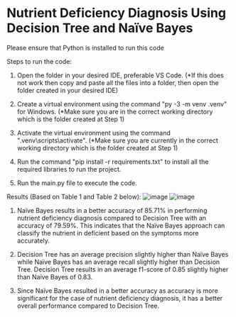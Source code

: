 # Nutrient Deficiency Diagnosis Using Decision Tree and Naïve Bayes
Please ensure that Python is installed to run this code

Steps to run the code:
1. Open the folder in your desired IDE, preferable VS Code.
(*If this does not work then copy and paste all the files into a folder, then open the folder created in your desired IDE)

2. Create a virtual environment using the command "py -3 -m venv .venv" for Windows.
(*Make sure you are in the correct working directory which is the folder created at Step 1)

3. Activate the virtual environment using the command ".venv\scripts\activate".
(*Make sure you are currently in the correct working directory which is the folder created at Step 1)

4. Run the command "pip install -r requirements.txt" to install all the required libraries to run the project.

5. Run the main.py file to execute the code.

Results (Based on Table 1 and Table 2 below):
![image](https://github.com/aluxljy/DIA/assets/83107416/80bfcbbd-bf10-49c7-b1fd-b08050cbb4f4)
![image](https://github.com/aluxljy/DIA/assets/83107416/20dbe2e4-9996-4229-8ecd-4f15829034fb)

1. Naïve Bayes results in a better accuracy of 85.71% in performing nutrient deficiency diagnosis compared to Decision Tree with an accuracy of 79.59%. This indicates that the Naïve Bayes approach can classify the nutrient in deficient based on the symptoms more accurately.

2. Decision Tree has an average precision slightly higher than Naïve Bayes while Naïve Bayes has an average recall slightly higher than Decision Tree. Decision Tree results in an average f1-score of 0.85 slightly higher than Naïve Bayes of 0.83.

3. Since Naïve Bayes resulted in a better accuracy as accuracy is more significant for the case of nutrient deficiency diagnosis, it has a better overall performance compared to Decision Tree.
